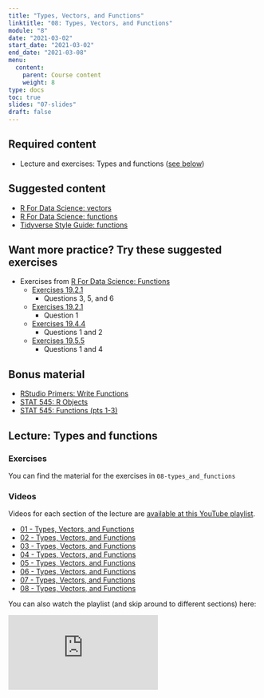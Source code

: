 ```yaml
---
title: "Types, Vectors, and Functions"
linktitle: "08: Types, Vectors, and Functions"
module: "8"
date: "2021-03-02"
start_date: "2021-03-02"
end_date: "2021-03-08"
menu:
  content:
    parent: Course content
    weight: 8
type: docs
toc: true
slides: "07-slides"
draft: false
---
```







## Required content

- <i class="fab fa-youtube"></i> Lecture and exercises: Types and functions ([see below](#lecture-types-and-functions))

## Suggested content
- <i class="fas fa-book"></i> [R For Data Science: vectors](https://r4ds.had.co.nz/vectors.html)
- <i class="fas fa-book"></i> [R For Data Science: functions](https://r4ds.had.co.nz/functions.html)
- <i class="fas fa-book"></i> [Tidyverse Style Guide: functions](https://style.tidyverse.org/functions.html)

## Want more practice? Try these suggested exercises
- <i class="fas fa-desktop"></i>  Exercises from [R For Data Science: Functions](https://r4ds.had.co.nz/functions.html)
  - [Exercises 19.2.1](https://r4ds.had.co.nz/functions.html#exercises-50)
    - Questions 3, 5, and 6
  - [Exercises 19.2.1](https://r4ds.had.co.nz/functions.html#exercises-51)
    - Question 1
  - [Exercises 19.4.4](https://r4ds.had.co.nz/functions.html#exercises-52)
    - Questions 1 and 2
  - [Exercises 19.5.5](https://r4ds.had.co.nz/functions.html#exercises-53)
    - Questions 1 and 4

## Bonus material
- <i class="fas fa-external-link-square-alt"></i> [RStudio Primers: Write Functions](https://rstudio.cloud/learn/primers/6)
- <i class="fas fa-external-link-square-alt"></i> [STAT 545: R Objects](https://stat545.com/r-objects.html)
- <i class="fas fa-external-link-square-alt"></i> [STAT 545: Functions (pts 1-3)](https://stat545.com/functions-part1.html)

## Lecture: Types and functions 

### Exercises

You can find the material for the exercises in `08-types_and_functions`

### Videos

Videos for each section of the lecture are [available at this YouTube playlist](https://www.youtube.com/playlist?list=PLYCuG6HXKxjSHKZZ3waOcF6GgA8z49cSY).

- [01 - Types, Vectors, and Functions](https://www.youtube.com/watch?v=dvKB4o-Sn4o&list=PLYCuG6HXKxjSHKZZ3waOcF6GgA8z49cSY)
- [02 - Types, Vectors, and Functions](https://www.youtube.com/watch?v=sk0bxnyqXCA&list=PLYCuG6HXKxjSHKZZ3waOcF6GgA8z49cSY)
- [03 - Types, Vectors, and Functions](https://www.youtube.com/watch?v=t6JhBz2NdlM&list=PLYCuG6HXKxjSHKZZ3waOcF6GgA8z49cSY)
- [04 - Types, Vectors, and Functions](https://www.youtube.com/watch?v=2fo09Byn58E&list=PLYCuG6HXKxjSHKZZ3waOcF6GgA8z49cSY)
- [05 - Types, Vectors, and Functions](https://www.youtube.com/watch?v=f2ZjCRPSlbs&list=PLYCuG6HXKxjSHKZZ3waOcF6GgA8z49cSY)
- [06 - Types, Vectors, and Functions](https://www.youtube.com/watch?v=clGLo-Tqo9M&list=PLYCuG6HXKxjSHKZZ3waOcF6GgA8z49cSY)
- [07 - Types, Vectors, and Functions](https://www.youtube.com/watch?v=f-nzIeelfeA&list=PLYCuG6HXKxjSHKZZ3waOcF6GgA8z49cSY)
- [08 - Types, Vectors, and Functions](https://www.youtube.com/watch?v=EAENNif0vGU&list=PLYCuG6HXKxjSHKZZ3waOcF6GgA8z49cSY)

You can also watch the playlist (and skip around to different sections) here:

<div class="embed-responsive embed-responsive-16by9">
<iframe class="embed-responsive-item" src="https://www.youtube.com/embed/videoseries?list=PLYCuG6HXKxjSHKZZ3waOcF6GgA8z49cSY" frameborder="0" allow="accelerometer; autoplay; encrypted-media; gyroscope; picture-in-picture" allowfullscreen></iframe>
</div>
